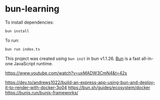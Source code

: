 # bun-learning

To install dependencies:

```bash
bun install
```

To run:

```bash
bun run index.ts
```

This project was created using `bun init` in bun v1.1.26. [Bun](https://bun.sh) is a fast all-in-one JavaScript runtime.


https://www.youtube.com/watch?v=uxMADW3CmN4&t=42s  

https://dev.to/andrews1022/build-an-express-app-using-bun-and-deploy-it-to-render-with-docker-3o04
https://bun.sh/guides/ecosystem/docker
https://bunjs.run/bunjs-frameworks/
